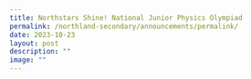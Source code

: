 ```yaml
---
title: Northstars Shine! National Junior Physics Olympiad
permalink: /northland-secondary/announcements/permalink/
date: 2023-10-23
layout: post
description: ""
image: ""
---
```

